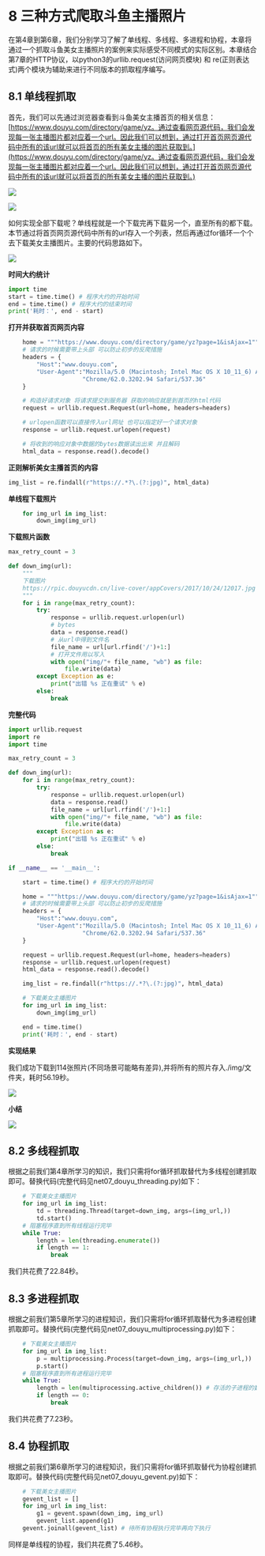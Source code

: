 # 8 三种方式爬取斗鱼主播照片

在第4章到第6章，我们分别学习了解了单线程、多线程、多进程和协程，本章将通过一个抓取斗鱼美女主播照片的案例来实际感受不同模式的实际区别。本章结合第7章的HTTP协议，以python3的urllib.request\(访问网页模块\) 和 re\(正则表达式\)两个模块为辅助来进行不同版本的抓取程序编写。

## 8.1 单线程抓取

首先，我们可以先通过浏览器查看到斗鱼美女主播首页的相关信息：[https://www.douyu.com/directory/game/yz。通过查看网页源代码，我们会发现每一张主播图片都对应着一个url。因此我们可以想到，通过打开首页网页源代码中所有的该url就可以将首页的所有美女主播的图片获取到。](https://www.douyu.com/directory/game/yz。通过查看网页源代码，我们会发现每一张主播图片都对应着一个url。因此我们可以想到，通过打开首页网页源代码中所有的该url就可以将首页的所有美女主播的图片获取到。)

![](/assets/douyu_webpage1.png)

![](/assets/douyu_webpage2.png)

如何实现全部下载呢？单线程就是一个下载完再下载另一个，直至所有的都下载。本节通过将首页网页源代码中所有的url存入一个列表，然后再通过for循环一个个去下载美女主播图片。主要的代码思路如下。

![](/assets/douyu_single1.png)

**时间大约统计**

```py
import time
start = time.time() # 程序大约的开始时间
end = time.time() # 程序大约的结束时间
print('耗时：', end - start)
```

**打开并获取首页网页内容**

```py
    home = """https://www.douyu.com/directory/game/yz?page=1&isAjax=1"""  # 首页地址
    # 请求的时候需要带上头部 可以防止初步的反爬措施
    headers = {
        "Host":"www.douyu.com",
        "User-Agent":"Mozilla/5.0 (Macintosh; Intel Mac OS X 10_11_6) AppleWebKit/537.36 (KHTML, like Gecko) "
                     "Chrome/62.0.3202.94 Safari/537.36"
    }

    # 构造好请求对象 将请求提交到服务器 获取的响应就是到首页的html代码
    request = urllib.request.Request(url=home, headers=headers)

    # urlopen函数可以直接传入url网址 也可以指定好一个请求对象
    response = urllib.request.urlopen(request)

    # 将收到的响应对象中数据的bytes数据读出出来 并且解码
    html_data = response.read().decode()
```

**正则解析美女主播首页的内容**

```py
img_list = re.findall(r"https://.*?\.(?:jpg)", html_data)
```

**单线程下载照片**

```py
    for img_url in img_list:
        down_img(img_url)
```

**下载照片函数**

```py
max_retry_count = 3

def down_img(url):
    """
    下载图片
    https://rpic.douyucdn.cn/live-cover/appCovers/2017/10/24/12017.jpg
    """
    for i in range(max_retry_count):
        try:
            response = urllib.request.urlopen(url)
            # bytes
            data = response.read()
            # 从url中得到文件名
            file_name = url[url.rfind('/')+1:]
            # 打开文件用以写入
            with open("img/"+ file_name, "wb") as file:
                file.write(data)
        except Exception as e:
            print("出错 %s 正在重试" % e)
        else:
            break
```

**完整代码**

```py
import urllib.request
import re
import time

max_retry_count = 3

def down_img(url):
    for i in range(max_retry_count):
        try:
            response = urllib.request.urlopen(url)
            data = response.read()
            file_name = url[url.rfind('/')+1:]
            with open("img/"+ file_name, "wb") as file:
                file.write(data)
        except Exception as e:
            print("出错 %s 正在重试" % e)
        else:
            break

if __name__ == '__main__':

    start = time.time() # 程序大约的开始时间

    home = """https://www.douyu.com/directory/game/yz?page=1&isAjax=1"""  # 首页地址
    # 请求的时候需要带上头部 可以防止初步的反爬措施
    headers = {
        "Host":"www.douyu.com",
        "User-Agent":"Mozilla/5.0 (Macintosh; Intel Mac OS X 10_11_6) AppleWebKit/537.36 (KHTML, like Gecko) "
                     "Chrome/62.0.3202.94 Safari/537.36"
    }

    request = urllib.request.Request(url=home, headers=headers)
    response = urllib.request.urlopen(request)
    html_data = response.read().decode()

    img_list = re.findall(r"https://.*?\.(?:jpg)", html_data)

    # 下载美女主播图片
    for img_url in img_list:
        down_img(img_url)

    end = time.time() 
    print('耗时：', end - start)
```

**实现结果**

我们成功下载到114张照片\(不同场景可能略有差异\),并将所有的照片存入./img/文件夹，耗时56.19秒。

![](/assets/douyu_sing4.png)

**小结**

![](/assets/douyu_single33.png)

## 8.2 多线程抓取

根据之前我们第4章所学习的知识，我们只需将for循环抓取替代为多线程创建抓取即可。替换代码\(完整代码见net07\_douyu\_threading.py\)如下：

```py
    # 下载美女主播图片
    for img_url in img_list:
        td = threading.Thread(target=down_img, args=(img_url,))
        td.start()
    # 阻塞程序直到所有线程运行完毕
    while True:
        length = len(threading.enumerate())
        if length == 1:
            break
```

我们共花费了22.84秒。

## 8.3 多进程抓取

根据之前我们第5章所学习的进程知识，我们只需将for循环抓取替代为多进程创建抓取即可。替换代码\(完整代码见net07\_douyu\_multiprocessing.py\)如下：

```py
    # 下载美女主播图片
    for img_url in img_list:
        p = multiprocessing.Process(target=down_img, args=(img_url,))
        p.start()
    # 阻塞程序直到所有进程运行完毕
    while True:
        length = len(multiprocessing.active_children()) # 存活的子进程的数量
        if length == 0:
            break
```

我们共花费了7.23秒。

## 8.4 协程抓取

根据之前我们第6章所学习的进程知识，我们只需将for循环抓取替代为协程创建抓取即可。替换代码\(完整代码见net07\_douyu\_gevent.py\)如下：

```py
    # 下载美女主播图片
    gevent_list = []
    for img_url in img_list:
        g1 = gevent.spawn(down_img, img_url)
        gevent_list.append(g1)
    gevent.joinall(gevent_list) # 待所有协程执行完毕再向下执行
```

同样是单线程的协程，我们共花费了5.46秒。



